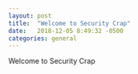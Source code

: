 ```yaml
---
layout: post
title:  "Welcome to Security Crap"
date:   2018-12-05 8:49:32 -0500
categories: general
---
```

Welcome to Security Crap
